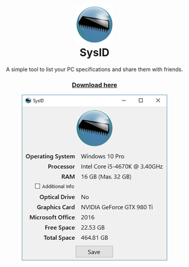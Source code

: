 <h1 align="center">
  <img  src="https://raw.githubusercontent.com/Carlmundo/SysID/master/Resources/icon_RAM.png" height="100" width="100" />
  <br/>
  SysID
</h1>
<p align="center">
  A simple tool to list your PC specifications and share them with friends.
</p>
<h3 align="center">
  <a href="https://github.com/Carlmundo/SysID/releases/latest">Download here</a>
</h3>
<p align="center">
<img  src="https://raw.githubusercontent.com/Carlmundo/SysID/master/Resources/screenshot.png" height="440" width="386" />
</p>